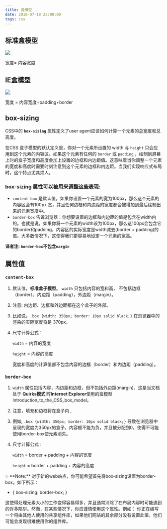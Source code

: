 ```yaml
---
title: 盒模型
date: 2018-07-18 22:00:00
tags: css
---
```

## 标准盒模型

![](https://s2.loli.net/2023/08/29/hH1Tblzj9S6ruEB.png)

宽度= 内容宽度

## IE盒模型

![](https://s2.loli.net/2023/08/29/Cc2MGN9moRJBatr.png)

宽度 = 内容宽度+padding+border



## box-sizing

CSS中的 **`box-sizing`** 属性定义了user agent应该如何计算一个元素的总宽度和总高度。

在CSS 盒子模型的默认定义里，你对一个元素所设置的 width 与 `height` 只会应用到这个元素的内容区。如果这个元素有任何的 `border` 或 `padding` ，绘制到屏幕上时的盒子宽度和高度会加上设置的边框和内边距值。这意味着当你调整一个元素的宽度和高度时需要时刻注意到这个元素的边框和内边距。当我们实现响应式布局时，这个特点尤其烦人。

### box-sizing 属性可以被用来调整这些表现:

- `content-box` 是默认值。如果你设置一个元素的宽为100px，那么这个元素的内容区会有100px 宽，并且任何边框和内边距的宽度都会被增加到最后绘制出来的元素宽度中。
- `border-box` 告诉浏览器：你想要设置的边框和内边距的值是包含在width内的。也就是说，如果你将一个元素的width设为100px，那么这100px会包含它的border和padding，内容区的实际宽度是width减去(border + padding)的值。大多数情况下，这使得我们更容易地设定一个元素的宽高。

**译者注: `border-box`不包含`margin`**

## 属性值
### `content-box`

1. 默认值，**标准盒子模型**。 `width` 只包括内容的宽和高， 不包括边框（border），内边距（padding），外边距（margin）。
2. 注意: 内边距、边框和外边距都在这个盒子的外部。 
3. 比如说，`.box {width: 350px; border: 10px solid black;}` 在浏览器中的渲染的实际宽度将是 370px。  
4. 尺寸计算公式： 
    
    `width` = 内容的宽度 
    
    `height` = 内容的高度 
    
    宽度和高度的计算值都不包含内容的边框（border）和内边距（padding）。
### `border-box`

1.  `width` 属性包括内容，内边距和边框，但不包括外边距(margin)。这是当文档处于 **Quirks模式 时Internet Explorer**使用的盒模型Introduction_to_the_CSS_box_model。
2. 注意，填充和边框将在盒子内 , 
3. 例如, `.box {width: 350px; border: 10px solid black;}` 导致在浏览器中呈现的宽度为350px的盒子。内容框不能为负，并且被分配到0，使得不可能使用border-box使元素消失。  
4. 尺寸计算公式： 
    
    `width` = border + padding + 内容的宽度 
    
    `height` = border + padding + 内容的高度
<aside>
💡 **Note:** 对于新的web站点，你可能希望首先将box-sizing设置为border-box，如下所示：

- { box-sizing: border-box; }

这使得处理元素大小的工作变得容易得多，并且通常消除了在布局内容时可能遇到的许多陷阱。然而，在某些情况下，你应谨慎使用这个属性。例如： 你正在编写一个将由其他人使用的共享组件库，如果他们网站的其余部分没有设置此值，他们可能会发现很难使用你的组件库。

</aside>